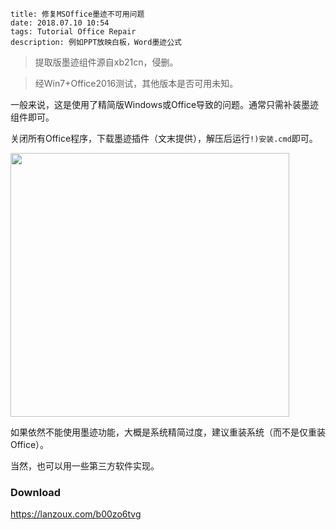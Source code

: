 ```
title: 修复MSOffice墨迹不可用问题
date: 2018.07.10 10:54
tags: Tutorial Office Repair
description: 例如PPT放映白板，Word墨迹公式
```

> 提取版墨迹组件源自xb21cn，侵删。

> 经Win7+Office2016测试，其他版本是否可用未知。

一般来说，这是使用了精简版Windows或Office导致的问题。通常只需补装墨迹组件即可。

关闭所有Office程序，下载墨迹插件（文末提供），解压后运行`!)安装.cmd`即可。

<img src="/res/20180710-1054-001.webp" width="446" height="422">

如果依然不能使用墨迹功能，大概是系统精简过度，建议重装系统（而不是仅重装Office）。

当然，也可以用一些第三方软件实现。

### Download

<https://lanzoux.com/b00zo6tvg>
